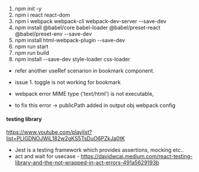 1. npm init -y
2. npm i react react-dom
3. npm i webpack webpack-cli webpack-dev-server --save-dev
4. npm install @babel/core babel-loader @babel/preset-react @babel/preset-env --save-dev
5. npm install html-webpack-plugin --save-dev
6. npm run start
7. npm run build
8. npm install --save-dev style-loader css-loader

- refer another useRef scenarion in bookmark component.

- issue 1. toggle is not working for bookmark

- webpack error MIME type ('text/html') is not executable,
- to fix this error -> publicPath added in output obj webpack config

#### testing library
https://www.youtube.com/playlist?list=PLIGDNOJWiL182w2gKS5TsDuO6PZkJa0tK
- Jest is a testing framework which provides assertions, mocking etc..
- act and wait for usecase - https://davidwcai.medium.com/react-testing-library-and-the-not-wrapped-in-act-errors-491a5629193b
